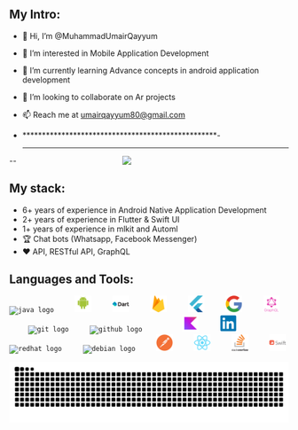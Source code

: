 
## My Intro:
- 👋 Hi, I’m @MuhammadUmairQayyum
- 👀 I’m interested in Mobile Application Development
- 🌱 I’m currently learning Advance concepts in android application development
- 💞️ I’m looking to collaborate on Ar projects
- 📫 Reach me at umairqayyum80@gmail.com
- **************************************************-



   





  ---------

  


<img align="right" src="https://octodex.github.com/images/welcometocat.png" width="300">


--



## My stack:

- 6+ years of experience in Android Native Application Development
- 2+ years of experience in Flutter & Swift UI
- 1+ years of experience in mlkit and Automl
- 🏆 Chat bots (Whatsapp, Facebook Messenger)
- ❤️ API, RESTful API, GraphQL





  

## Languages and Tools:
<div align="left">
 <code><img src="https://cdn.jsdelivr.net/gh/devicons/devicon/icons/java/java-original.svg" height="30" alt="java logo"  /></code>
  <img width="30" />
  <code><img src= "https://github.com/devicons/devicon/blob/v2.16.0/icons/android/android-original-wordmark.svg" height="30" alt="Android logo"  /></code>
  <img width="30" />
  <code><img src="https://github.com/devicons/devicon/blob/v2.16.0/icons/dart/dart-original-wordmark.svg" height="30" alt="react logo"  /></code>
  <img width="30" />
  <code><img src="https://github.com/devicons/devicon/blob/v2.16.0/icons/firebase/firebase-original.svg" height="30" alt="html5 logo"  /></code>
  <img width="30" />
  <code><img src="https://github.com/devicons/devicon/blob/v2.16.0/icons/flutter/flutter-original.svg" height="30" alt="Flutter logo"  /></code>
 
  <img width="30" />
  <code><img src="https://github.com/devicons/devicon/blob/v2.16.0/icons/google/google-original.svg" height="30" alt="Google  logo"  /></code>
  <img width="30" />
  <code><img src="https://github.com/devicons/devicon/blob/v2.16.0/icons/graphql/graphql-plain-wordmark.svg" height="30" alt="docker logo"  /></code>
  <img width="30" />
  <code><img src="https://cdn.jsdelivr.net/gh/devicons/devicon/icons/git/git-original.svg" height="30" alt="git logo"  /></code>
  <img width="30" />
  <code><img src="https://skillicons.dev/icons?i=github" height="50" alt="github logo"  /></code>
  <img width="30" />
  
  <img width="30" />
  <code><img src="https://github.com/devicons/devicon/blob/v2.16.0/icons/kotlin/kotlin-original.svg" height="30" alt="postgresql logo"  /></code>
  <img width="30" />
  <code><img src="https://github.com/devicons/devicon/blob/v2.16.0/icons/linkedin/linkedin-original.svg" height="30" alt="raspberrypi logo"  /></code>
  <img width="30" />
  <code><img src="https://cdn.jsdelivr.net/gh/devicons/devicon/icons/redhat/redhat-original.svg" height="30" alt="redhat logo"  /></code>
  <img width="30" />
  <code><img src="https://cdn.jsdelivr.net/gh/devicons/devicon/icons/debian/debian-original.svg" height="30" alt="debian logo"  /></code>
  <!--   <img width="12" /> -->
  <!-- <code><img src="https://img.shields.io/badge/Socket.io-010101?logo=socketdotio&logoColor=white&style=for-the-badge" height="30" alt="socketio logo"  /></code> -->
  <img width="30" />
  <code><img src="https://github.com/devicons/devicon/blob/v2.16.0/icons/postman/postman-original.svg" height="30" alt="ubuntu logo"  /></code>
  <img width="30" />
  <code><img src="https://github.com/devicons/devicon/blob/v2.16.0/icons/react/react-original.svg" height="30" alt="react logo"  /></code>
  <img width="30" />
  <code><img src="https://github.com/devicons/devicon/blob/v2.16.0/icons/stackoverflow/stackoverflow-original-wordmark.svg" height="30" alt="webpack logo"  /></code>

  <img width="30" />
  <code><img src="https://github.com/devicons/devicon/blob/v2.16.0/icons/swift/swift-original-wordmark.svg" height="30" alt="webpack logo"  /></code>
</div>

 

  
![Snake animation](https://raw.githubusercontent.com/taozhi8833998/taozhi8833998/output/github-contribution-grid-snake-dark.svg)

<!---
MuhammadUmairQayyum/MuhammadUmairQayyum is a ✨ special ✨ repository because its `README.md` (this file) appears on your GitHub profile.
You can click the Preview link to take a look at your changes.
--->
